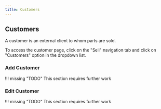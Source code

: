 ```yaml
---
title: Customers
---
```


## Customers

A customer is an external client to whom parts are sold.

To access the customer page, click on the "Sell" navigation tab and click on "Customers" option in the dropdown list.

### Add Customer

!!! missing "TODO"
	This section requires further work

### Edit Customer

!!! missing "TODO"
	This section requires further work
